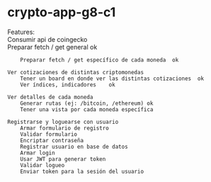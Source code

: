 # crypto-app-g8-c1

Features:	
Consumir api de coingecko		
		Preparar fetch / get general	ok

		Preparar fetch / get específico de cada moneda	ok
			
	Ver cotizaciones de distintas criptomonedas		
		Tener un board en donde ver las distintas cotizaciones	ok
		Ver índices, indicadores	ok
			
	Ver detalles de cada moneda		
		Generar rutas (ej: /bitcoin, /ethereum)	ok
		Tener una vista por cada moneda específica	
			
	Registrarse y loguearse con usuario		
		Armar formulario de registro	
		Validar formulario	
		Encriptar contraseña	
		Registrar usuario en base de datos	
		Armar login	
		Usar JWT para generar token	
		Validar logueo	
		Enviar token para la sesión del usuario	
